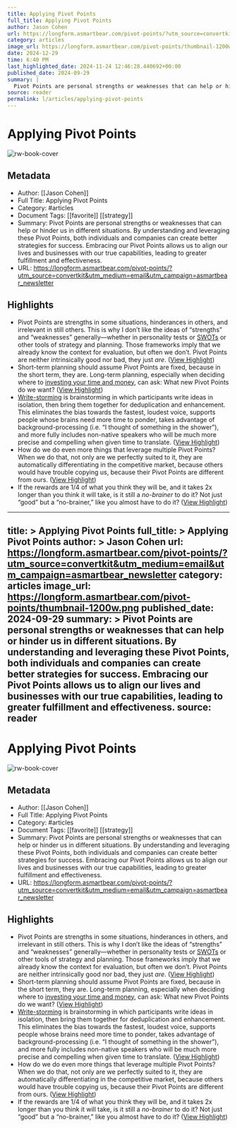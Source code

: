 ```yaml
---
title: Applying Pivot Points
full_title: Applying Pivot Points
author: Jason Cohen
url: https://longform.asmartbear.com/pivot-points/?utm_source=convertkit&utm_medium=email&utm_campaign=asmartbear_newsletter
category: articles
image_url: https://longform.asmartbear.com/pivot-points/thumbnail-1200w.png
date: 2024-12-29
time: 6:40 PM
last_highlighted_date: 2024-11-24 12:46:28.440692+00:00
published_date: 2024-09-29
summary: |
  Pivot Points are personal strengths or weaknesses that can help or hinder us in different situations. By understanding and leveraging these Pivot Points, both individuals and companies can create better strategies for success. Embracing our Pivot Points allows us to align our lives and businesses with our true capabilities, leading to greater fulfillment and effectiveness.
source: reader
permalink: l/articles/applying-pivot-points
---
```

# Applying Pivot Points

![rw-book-cover](https://longform.asmartbear.com/pivot-points/thumbnail-1200w.png)

## Metadata
- Author: [[Jason Cohen]]
- Full Title: Applying Pivot Points
- Category: #articles
- Document Tags: [[favorite]] [[strategy]] 
- Summary: Pivot Points are personal strengths or weaknesses that can help or hinder us in different situations. By understanding and leveraging these Pivot Points, both individuals and companies can create better strategies for success. Embracing our Pivot Points allows us to align our lives and businesses with our true capabilities, leading to greater fulfillment and effectiveness.
- URL: https://longform.asmartbear.com/pivot-points/?utm_source=convertkit&utm_medium=email&utm_campaign=asmartbear_newsletter

## Highlights
- Pivot Points are strengths in some situations, hinderances in others, and irrelevant in still others. This is why I don’t like the ideas of “strengths” and “weaknesses” generally—whether in personality tests or [SWOTs](https://longform.asmartbear.com/swot/) or other tools of strategy and planning. Those frameworks imply that we already know the context for evaluation, but often we don’t. Pivot Points are neither intrinsically good nor bad, they just *are*. ([View Highlight](https://read.readwise.io/read/01jdf2jrnhg71y1c1vynaxb35z))
- Short-term planning should assume Pivot Points are fixed, because in the short term, they are. Long-term planning, especially when deciding where to [investing your time and money](https://longform.asmartbear.com/investment/), can ask: What new Pivot Points do we want? ([View Highlight](https://read.readwise.io/read/01jdf2kqjy9tmj5z49cjxfvgmc))
- [Write-storming](https://www.fastcompany.com/3033567/brainstorming-doesnt-work-try-this-technique-instead?utm_source=longform.asmartbear.com&utm_campaign=longform.asmartbear.com&utm_medium=post) is brainstorming in which participants write ideas in isolation, then bring them together for deduplication and enhancement. This eliminates the bias towards the fastest, loudest voice, supports people whose brains need more time to ponder, takes advantage of background-processing (i.e. “I thought of something in the shower”), and more fully includes non-native speakers who will be much more precise and compelling when given time to translate. ([View Highlight](https://read.readwise.io/read/01jdf2wffjbsv36r8ddmv3hxjp))
- How do we do even more things that leverage multiple Pivot Points? When we do that, not only are we perfectly suited to it, they are automatically differentiating in the competitive market, because others would have trouble copying us, because their Pivot Points are different from ours. ([View Highlight](https://read.readwise.io/read/01jdf36naykw92616sq323r1qm))
- If the rewards are 1/4 of what you think they will be, and it takes 2x longer than you think it will take, is it still a *no-brainer* to do it? Not just “good” but a “no-brainer,” like you almost have to do it? ([View Highlight](https://read.readwise.io/read/01jdf3b37c23xxhsq32q673xh9))


---
title: >
  Applying Pivot Points
full_title: >
  Applying Pivot Points
author: >
  Jason Cohen
url: https://longform.asmartbear.com/pivot-points/?utm_source=convertkit&utm_medium=email&utm_campaign=asmartbear_newsletter
category: articles
image_url: https://longform.asmartbear.com/pivot-points/thumbnail-1200w.png
published_date: 2024-09-29
summary: >
  Pivot Points are personal strengths or weaknesses that can help or hinder us in different situations. By understanding and leveraging these Pivot Points, both individuals and companies can create better strategies for success. Embracing our Pivot Points allows us to align our lives and businesses with our true capabilities, leading to greater fulfillment and effectiveness.
source: reader
---
# Applying Pivot Points

![rw-book-cover](https://longform.asmartbear.com/pivot-points/thumbnail-1200w.png)

## Metadata
- Author: [[Jason Cohen]]
- Full Title: Applying Pivot Points
- Category: #articles
- Document Tags: [[favorite]] [[strategy]] 
- Summary: Pivot Points are personal strengths or weaknesses that can help or hinder us in different situations. By understanding and leveraging these Pivot Points, both individuals and companies can create better strategies for success. Embracing our Pivot Points allows us to align our lives and businesses with our true capabilities, leading to greater fulfillment and effectiveness.
- URL: https://longform.asmartbear.com/pivot-points/?utm_source=convertkit&utm_medium=email&utm_campaign=asmartbear_newsletter

## Highlights
- Pivot Points are strengths in some situations, hinderances in others, and irrelevant in still others. This is why I don’t like the ideas of “strengths” and “weaknesses” generally—whether in personality tests or [SWOTs](https://longform.asmartbear.com/swot/) or other tools of strategy and planning. Those frameworks imply that we already know the context for evaluation, but often we don’t. Pivot Points are neither intrinsically good nor bad, they just *are*. ([View Highlight](https://read.readwise.io/read/01jdf2jrnhg71y1c1vynaxb35z))
- Short-term planning should assume Pivot Points are fixed, because in the short term, they are. Long-term planning, especially when deciding where to [investing your time and money](https://longform.asmartbear.com/investment/), can ask: What new Pivot Points do we want? ([View Highlight](https://read.readwise.io/read/01jdf2kqjy9tmj5z49cjxfvgmc))
- [Write-storming](https://www.fastcompany.com/3033567/brainstorming-doesnt-work-try-this-technique-instead?utm_source=longform.asmartbear.com&utm_campaign=longform.asmartbear.com&utm_medium=post) is brainstorming in which participants write ideas in isolation, then bring them together for deduplication and enhancement. This eliminates the bias towards the fastest, loudest voice, supports people whose brains need more time to ponder, takes advantage of background-processing (i.e. “I thought of something in the shower”), and more fully includes non-native speakers who will be much more precise and compelling when given time to translate. ([View Highlight](https://read.readwise.io/read/01jdf2wffjbsv36r8ddmv3hxjp))
- How do we do even more things that leverage multiple Pivot Points? When we do that, not only are we perfectly suited to it, they are automatically differentiating in the competitive market, because others would have trouble copying us, because their Pivot Points are different from ours. ([View Highlight](https://read.readwise.io/read/01jdf36naykw92616sq323r1qm))
- If the rewards are 1/4 of what you think they will be, and it takes 2x longer than you think it will take, is it still a *no-brainer* to do it? Not just “good” but a “no-brainer,” like you almost have to do it? ([View Highlight](https://read.readwise.io/read/01jdf3b37c23xxhsq32q673xh9))


